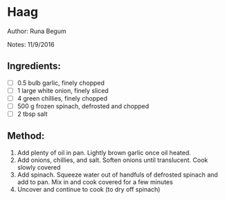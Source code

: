 # Haag

Author: Runa Begum

Notes: 11/9/2016

## Ingredients:
- [ ] 0.5 bulb garlic, finely chopped
- [ ] 1 large white onion, finely sliced
- [ ] 4 green chillies, finely chopped
- [ ] 500 g frozen spinach, defrosted and chopped
- [ ] 2 tbsp salt

## Method:
1. Add plenty of oil in pan. Lightly brown garlic once oil heated.
2. Add onions, chillies, and salt. Soften onions until translucent. Cook slowly covered
3. Add spinach. Squeeze water out of handfuls of defrosted spinach and add to pan. Mix in and cook covered for a few minutes
4. Uncover and continue to cook (to dry off spinach)